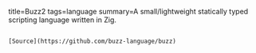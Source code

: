 title=Buzz2
tags=language
summary=A small/lightweight statically typed scripting language written in Zig.
~~~~~~

[Source](https://github.com/buzz-language/buzz)

